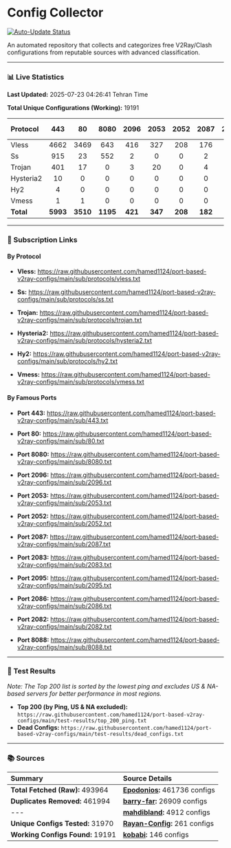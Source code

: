# Config Collector

[![Auto-Update Status](https://github.com/hamed1124/port-based-v2ray-configs/actions/workflows/main.yml/badge.svg)](https://github.com/hamed1124/port-based-v2ray-configs/actions/workflows/main.yml)

An automated repository that collects and categorizes free V2Ray/Clash configurations from reputable sources with advanced classification.

---

### 📊 Live Statistics

**Last Updated:** 2025-07-23 04:26:41 Tehran Time

**Total Unique Configurations (Working):** 19191

| Protocol | 443 | 80 | 8080 | 2096 | 2053 | 2052 | 2087 | 2083 | 2095 | 2086 | 2082 | 8088 | Other Ports | Total |
|:---| :---: | :---: | :---: | :---: | :---: | :---: | :---: | :---: | :---: | :---: | :---: | :---: |:---:|:---:|
| Vless | 4662 | 3469 | 643 | 416 | 327 | 208 | 176 | 111 | 124 | 112 | 98 | 0 | 5303 | **15649** |
| Ss | 915 | 23 | 552 | 2 | 0 | 0 | 2 | 0 | 0 | 0 | 1 | 0 | 1402 | **2897** |
| Trojan | 401 | 17 | 0 | 3 | 20 | 0 | 4 | 18 | 0 | 0 | 0 | 0 | 146 | **609** |
| Hysteria2 | 10 | 0 | 0 | 0 | 0 | 0 | 0 | 0 | 0 | 0 | 0 | 0 | 12 | **22** |
| Hy2 | 4 | 0 | 0 | 0 | 0 | 0 | 0 | 0 | 0 | 0 | 0 | 0 | 5 | **9** |
| Vmess | 1 | 1 | 0 | 0 | 0 | 0 | 0 | 0 | 0 | 0 | 0 | 0 | 3 | **5** |
| **Total** | **5993** | **3510** | **1195** | **421** | **347** | **208** | **182** | **129** | **124** | **112** | **99** | **0** | **6871** | **19191** |

---

### 🚀 Subscription Links

#### By Protocol

- **Vless:**
  https://raw.githubusercontent.com/hamed1124/port-based-v2ray-configs/main/sub/protocols/vless.txt

- **Ss:**
  https://raw.githubusercontent.com/hamed1124/port-based-v2ray-configs/main/sub/protocols/ss.txt

- **Trojan:**
  https://raw.githubusercontent.com/hamed1124/port-based-v2ray-configs/main/sub/protocols/trojan.txt

- **Hysteria2:**
  https://raw.githubusercontent.com/hamed1124/port-based-v2ray-configs/main/sub/protocols/hysteria2.txt

- **Hy2:**
  https://raw.githubusercontent.com/hamed1124/port-based-v2ray-configs/main/sub/protocols/hy2.txt

- **Vmess:**
  https://raw.githubusercontent.com/hamed1124/port-based-v2ray-configs/main/sub/protocols/vmess.txt

#### By Famous Ports

- **Port 443:**
  https://raw.githubusercontent.com/hamed1124/port-based-v2ray-configs/main/sub/443.txt

- **Port 80:**
  https://raw.githubusercontent.com/hamed1124/port-based-v2ray-configs/main/sub/80.txt

- **Port 8080:**
  https://raw.githubusercontent.com/hamed1124/port-based-v2ray-configs/main/sub/8080.txt

- **Port 2096:**
  https://raw.githubusercontent.com/hamed1124/port-based-v2ray-configs/main/sub/2096.txt

- **Port 2053:**
  https://raw.githubusercontent.com/hamed1124/port-based-v2ray-configs/main/sub/2053.txt

- **Port 2052:**
  https://raw.githubusercontent.com/hamed1124/port-based-v2ray-configs/main/sub/2052.txt

- **Port 2087:**
  https://raw.githubusercontent.com/hamed1124/port-based-v2ray-configs/main/sub/2087.txt

- **Port 2083:**
  https://raw.githubusercontent.com/hamed1124/port-based-v2ray-configs/main/sub/2083.txt

- **Port 2095:**
  https://raw.githubusercontent.com/hamed1124/port-based-v2ray-configs/main/sub/2095.txt

- **Port 2086:**
  https://raw.githubusercontent.com/hamed1124/port-based-v2ray-configs/main/sub/2086.txt

- **Port 2082:**
  https://raw.githubusercontent.com/hamed1124/port-based-v2ray-configs/main/sub/2082.txt

- **Port 8088:**
  https://raw.githubusercontent.com/hamed1124/port-based-v2ray-configs/main/sub/8088.txt

---

### 🧪 Test Results
*Note: The Top 200 list is sorted by the lowest ping and excludes US & NA-based servers for better performance in most regions.*

- **Top 200 (by Ping, US & NA excluded):** `https://raw.githubusercontent.com/hamed1124/port-based-v2ray-configs/main/test-results/top_200_ping.txt`
- **Dead Configs:** `https://raw.githubusercontent.com/hamed1124/port-based-v2ray-configs/main/test-results/dead_configs.txt`

---

### 📚 Sources

| Summary | Source Details |
|:---|:---|
| **Total Fetched (Raw):** 493964 | **[Epodonios](https://github.com/Epodonios/v2ray-configs):** 461736 configs |
| **Duplicates Removed:** 461994 | **[barry-far](https://github.com/barry-far/V2ray-Config):** 26909 configs |
| --- | **[mahdibland](https://github.com/mahdibland/V2RayAggregator):** 4912 configs |
| **Unique Configs Tested:** 31970 | **[Rayan-Config](https://github.com/Rayan-Config/C-Sub):** 261 configs |
| **Working Configs Found:** 19191 | **[kobabi](https://github.com/liketolivefree/kobabi):** 146 configs |
